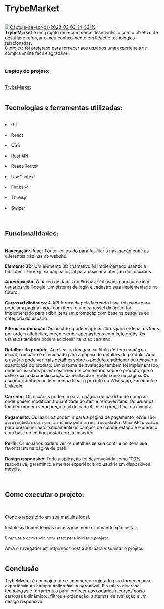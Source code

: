 <h1> TrybeMarket </h1> 

<br/>
<a href="https://ibb.co/khHdFnr"><img src="https://i.ibb.co/gDjnC1X/Captura-de-ecr-de-2023-03-03-14-53-19.png" alt="Captura-de-ecr-de-2023-03-03-14-53-19" border="0"></a>
<br/>
<b>TrybeMarket</b> é um projeto de e-commerce desenvolvido com o objetivo de desafiar e reforçar o meu conhecimento em React e tecnologias relacionadas.
<br/>
O projeto foi projetado para fornecer aos usuários uma experiência de compra online fácil e agradável.
<br/>
<br/>
<h3>Deploy do projeto:</h3>
<br/>
<a href="https://trybe-market.vercel.app" target="_blank" />TrybeMarket</a>
<br/>
<br/>
<h2>Tecnologias e ferramentas utilizadas:</h2>
<br/>
<li>Git</li> 
<br/>
<li> React</li> 
<br/>
<li> CSS</li> 
<br/>
<li> Rest API</li> 
<br/>
<li> React-Router</li> 
<br/>
<li> UseContext</li> 
<br/>
<li> Firebase</li> 
<br/>
<li> Three.js</li> 
<br/>
<li> Swiper</li> 
<br/>
<br/>
<h2>Funcionalidades:</h2>
<br/>
<b>Navegação:</b> React-Router foi usado para facilitar a navegação entre as diferentes páginas do website.
<br/>
<br/>
<b>Elemento 3D:</b> Um elemento 3D chamativo foi implementado usando a biblioteca Three.js na página inicial para chamar a atenção dos usuários.
<br/>
<br/>
<b>Autenticação:</b>  O banco de dados do Firebase foi usado para autenticar usuários via Google. Um sistema de login e cadastro será implementado no futuro.
<br/>
<br/>
<b>Carrossel dinâmico:</b>  A API fornecida pelo Mercado Livre foi usada para popular a página inicial com itens, e um carrossel dinâmico foi implementado para exibir itens em promoção com base na pesquisa ou categoria do usuário.
<br/>
<br/>
<b>Filtros e ordenação:</b>  Os usuários podem aplicar filtros para ordenar os itens por ordem alfabética, preço e exibir apenas itens com frete grátis. Os usuários também podem adicionar itens ao carrinho.
<br/>
<br/>
<b>Detalhes do produto:</b>  Ao clicar na imagem ou título do item na página inicial, o usuário é direcionado para a página de detalhes do produto. Aqui, o usuário pode ver mais detalhes sobre o produto e adicionar ou remover a quantidade do produto. Um sistema de avaliação também foi implementado, onde os usuários podem escrever um comentário sobre o produto, que é salvo com a data e descrição da avaliação e renderizado na página. Os usuários também podem compartilhar o produto no Whatsapp, Facebook e Linkedin.
<br/>
<br/>
<b>Carrinho:</b>  Os usuários podem ir para a página do carrinho de compras, onde podem modificar a quantidade do item e remover itens. Os usuários também podem ver o preço total de cada item e o preço final da compra.
<br/>
<br/>
<b>Pagamento:</b>  Os usuários podem ir para a página de pagamento, onde são apresentados com um formulário para inserir seus dados. Uma API é usada para preencher automaticamente os campos de cidade, estado e endereço com base no código postal correto inserido.
<br/>
<br/>
<b>Perfil:</b>  Os usuários podem ver os detalhes de sua conta e os itens que favoritaram na página de perfil.
<br/>
<br/>
<b>Design responsivo:</b>  Toda a aplicação foi desenvolvida como 100% responsiva, garantindo a melhor experiência do usuário em dispositivos móveis.
<br/>
<br/>
<br/>
<h2>Como executar o projeto:</h2>
<br/>
<br/>
Clone o repositório em sua máquina local.
<br/>
<br/>
Instale as dependências necessárias com o comando npm install.
<br/>
<br/>
Execute o comando npm start para iniciar o projeto.
<br/>
<br/>
Abra o navegador em http://localhost:3000 para visualizar o projeto.
<br/>
<br/>
<h2>Conclusão</h2>
TrybeMarket é um projeto de e-commerce projetado para fornecer uma experiência de compra online fácil e agradável. Ele utiliza diversas tecnologias e ferramentas para fornecer aos usuários recursos como carrosséis dinâmicos, filtros e ordenação, sistemas de avaliação e um design responsivo.
